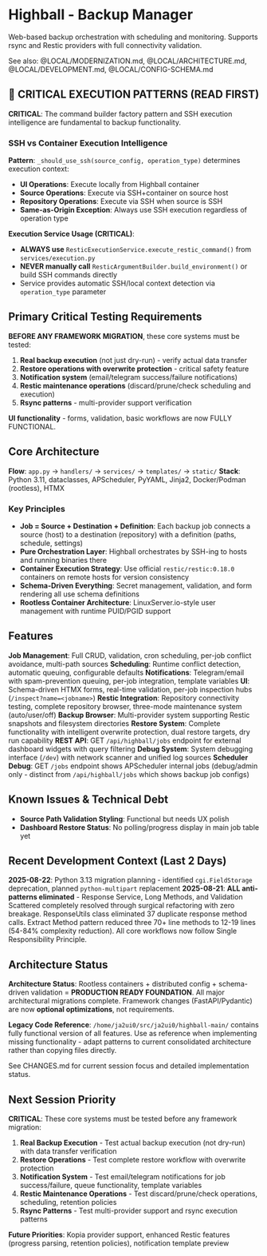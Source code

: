 # Highball - Backup Manager

Web-based backup orchestration with scheduling and monitoring. Supports rsync and Restic providers with full connectivity validation.

See also: @LOCAL/MODERNIZATION.md, @LOCAL/ARCHITECTURE.md, @LOCAL/DEVELOPMENT.md, @LOCAL/CONFIG-SCHEMA.md

## 🚨 CRITICAL EXECUTION PATTERNS (READ FIRST)

**CRITICAL**: The command builder factory pattern and SSH execution intelligence are fundamental to backup functionality.

### SSH vs Container Execution Intelligence

**Pattern**: `_should_use_ssh(source_config, operation_type)` determines execution context:
- **UI Operations**: Execute locally from Highball container  
- **Source Operations**: Execute via SSH+container on source host
- **Repository Operations**: Execute via SSH when source is SSH
- **Same-as-Origin Exception**: Always use SSH execution regardless of operation type

**Execution Service Usage (CRITICAL)**:
- **ALWAYS use** `ResticExecutionService.execute_restic_command()` from `services/execution.py`
- **NEVER manually call** `ResticArgumentBuilder.build_environment()` or build SSH commands directly
- Service provides automatic SSH/local context detection via `operation_type` parameter

## Primary Critical Testing Requirements

**BEFORE ANY FRAMEWORK MIGRATION**, these core systems must be tested:

1. **Real backup execution** (not just dry-run) - verify actual data transfer
2. **Restore operations with overwrite protection** - critical safety feature
3. **Notification system** (email/telegram success/failure notifications)
4. **Restic maintenance operations** (discard/prune/check scheduling and execution)
5. **Rsync patterns** - multi-provider support verification

**UI functionality** - forms, validation, basic workflows are now FULLY FUNCTIONAL.

## Core Architecture

**Flow**: `app.py` → `handlers/` → `services/` → `templates/` → `static/`
**Stack**: Python 3.11, dataclasses, APScheduler, PyYAML, Jinja2, Docker/Podman (rootless), HTMX

### Key Principles
- **Job = Source + Destination + Definition**: Each backup job connects a source (host) to a destination (repository) with a definition (paths, schedule, settings)
- **Pure Orchestration Layer**: Highball orchestrates by SSH-ing to hosts and running binaries there
- **Container Execution Strategy**: Use official `restic/restic:0.18.0` containers on remote hosts for version consistency
- **Schema-Driven Everything**: Secret management, validation, and form rendering all use schema definitions
- **Rootless Container Architecture**: LinuxServer.io-style user management with runtime PUID/PGID support

## Features

**Job Management**: Full CRUD, validation, cron scheduling, per-job conflict avoidance, multi-path sources
**Scheduling**: Runtime conflict detection, automatic queuing, configurable defaults
**Notifications**: Telegram/email with spam-prevention queuing, per-job integration, template variables
**UI**: Schema-driven HTMX forms, real-time validation, per-job inspection hubs (`/inspect?name=<jobname>`)
**Restic Integration**: Repository connectivity testing, complete repository browser, three-mode maintenance system (auto/user/off)
**Backup Browser**: Multi-provider system supporting Restic snapshots and filesystem directories
**Restore System**: Complete functionality with intelligent overwrite protection, dual restore targets, dry run capability
**REST API**: GET `/api/highball/jobs` endpoint for external dashboard widgets with query filtering
**Debug System**: System debugging interface (`/dev`) with network scanner and unified log sources
**Scheduler Debug**: GET `/jobs` endpoint shows APScheduler internal jobs (debug/admin only - distinct from `/api/highball/jobs` which shows backup job configs)

## Known Issues & Technical Debt

- **Source Path Validation Styling**: Functional but needs UX polish
- **Dashboard Restore Status**: No polling/progress display in main job table yet

## Recent Development Context (Last 2 Days)

**2025-08-22**: Python 3.13 migration planning - identified `cgi.FieldStorage` deprecation, planned `python-multipart` replacement
**2025-08-21**: **ALL anti-patterns eliminated** - Response Service, Long Methods, and Validation Scattered completely resolved through surgical refactoring with zero breakage. ResponseUtils class eliminated 37 duplicate response method calls. Extract Method pattern reduced three 70+ line methods to 12-19 lines (54-84% complexity reduction). All core workflows now follow Single Responsibility Principle.

## Architecture Status

**Architecture Status**: Rootless containers + distributed config + schema-driven validation = **PRODUCTION READY FOUNDATION**. All major architectural migrations complete. Framework changes (FastAPI/Pydantic) are now **optional optimizations**, not requirements.

**Legacy Code Reference**: `/home/ja2ui0/src/ja2ui0/highball-main/` contains fully functional version of all features. Use as reference when implementing missing functionality - adapt patterns to current consolidated architecture rather than copying files directly.

See CHANGES.md for current session focus and detailed implementation status.

## Next Session Priority

**CRITICAL**: These core systems must be tested before any framework migration:

1. **Real Backup Execution** - Test actual backup execution (not dry-run) with data transfer verification
2. **Restore Operations** - Test complete restore workflow with overwrite protection 
3. **Notification System** - Test email/telegram notifications for job success/failure, queue functionality, template variables
4. **Restic Maintenance Operations** - Test discard/prune/check operations, scheduling, retention policies  
5. **Rsync Patterns** - Test multi-provider support and rsync execution patterns

**Future Priorities**: Kopia provider support, enhanced Restic features (progress parsing, retention policies), notification template preview
